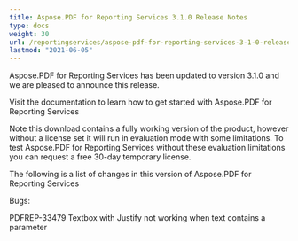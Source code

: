 ```yaml
---
title: Aspose.PDF for Reporting Services 3.1.0 Release Notes
type: docs
weight: 30
url: /reportingservices/aspose-pdf-for-reporting-services-3-1-0-release-notes/
lastmod: "2021-06-05"
---
```


Aspose.PDF for Reporting Services has been updated to version 3.1.0 and we are pleased to announce this release.

Visit the documentation to learn how to get started with Aspose.PDF for Reporting Services

Note this download contains a fully working version of the product, however without a license set it will run in evaluation mode with some limitations. To test Aspose.PDF for Reporting Services without these evaluation limitations you can request a free 30-day temporary license.

The following is a list of changes in this version of Aspose.PDF for Reporting Services

Bugs:

PDFREP-33479 Textbox with Justify not working when text contains a parameter
